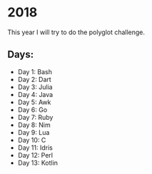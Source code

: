 # 2018
This year I will try to do the polyglot challenge.

## Days:
 - Day 1: Bash
 - Day 2: Dart
 - Day 3: Julia
 - Day 4: Java
 - Day 5: Awk
 - Day 6: Go
 - Day 7: Ruby
 - Day 8: Nim
 - Day 9: Lua
 - Day 10: C
 - Day 11: Idris
 - Day 12: Perl
 - Day 13: Kotlin
